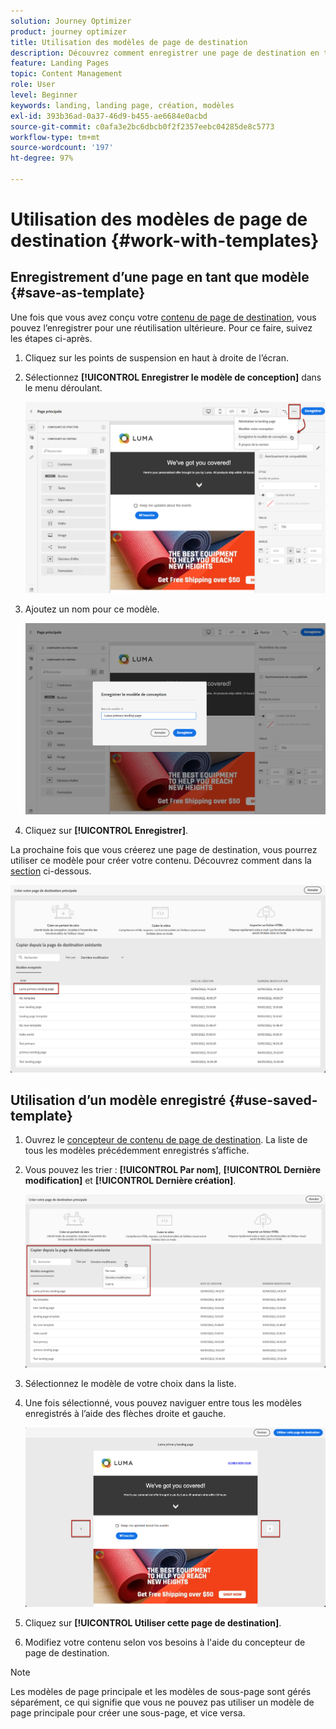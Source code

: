```yaml
---
solution: Journey Optimizer
product: journey optimizer
title: Utilisation des modèles de page de destination
description: Découvrez comment enregistrer une page de destination en tant que modèle et la réutiliser dans Journey Optimizer
feature: Landing Pages
topic: Content Management
role: User
level: Beginner
keywords: landing, landing page, création, modèles
exl-id: 393b36ad-0a37-46d9-b455-ae6684e0acbd
source-git-commit: c0afa3e2bc6dbcb0f2f2357eebc04285de8c5773
workflow-type: tm+mt
source-wordcount: '197'
ht-degree: 97%

---
```


# Utilisation des modèles de page de destination {#work-with-templates}

## Enregistrement d’une page en tant que modèle {#save-as-template}

Une fois que vous avez conçu votre [contenu de page de destination](lp-content.md), vous pouvez l’enregistrer pour une réutilisation ultérieure. Pour ce faire, suivez les étapes ci-après.

1. Cliquez sur les points de suspension en haut à droite de l’écran.

1. Sélectionnez **[!UICONTROL Enregistrer le modèle de conception]** dans le menu déroulant.

   ![](assets/lp_designer-save-template.png)

1. Ajoutez un nom pour ce modèle.

   ![](assets/lp_designer-template-name.png)

1. Cliquez sur **[!UICONTROL Enregistrer]**.

La prochaine fois que vous créerez une page de destination, vous pourrez utiliser ce modèle pour créer votre contenu. Découvrez comment dans la [section](#use-saved-template) ci-dessous.

![](assets/lp_designer-saved-template.png)

## Utilisation d’un modèle enregistré {#use-saved-template}

1. Ouvrez le [concepteur de contenu de page de destination](design-lp.md). La liste de tous les modèles précédemment enregistrés s’affiche.

1. Vous pouvez les trier : **[!UICONTROL Par nom]**, **[!UICONTROL Dernière modification]** et **[!UICONTROL Dernière création]**.

   ![](assets/lp_designer-saved-templates.png)

1. Sélectionnez le modèle de votre choix dans la liste.

1. Une fois sélectionné, vous pouvez naviguer entre tous les modèles enregistrés à l’aide des flèches droite et gauche.

   ![](assets/lp_designer-saved-templates-navigate.png)

1. Cliquez sur **[!UICONTROL Utiliser cette page de destination]**.

1. Modifiez votre contenu selon vos besoins à l&#39;aide du concepteur de page de destination.

>[!NOTE]
>
>Les modèles de page principale et les modèles de sous-page sont gérés séparément, ce qui signifie que vous ne pouvez pas utiliser un modèle de page principale pour créer une sous-page, et vice versa.
